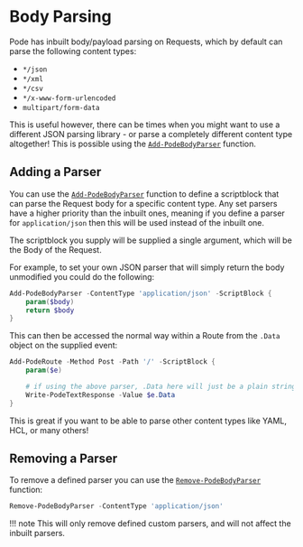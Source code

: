 # Body Parsing

Pode has inbuilt body/payload parsing on Requests, which by default can parse the following content types:

* `*/json`
* `*/xml`
* `*/csv`
* `*/x-www-form-urlencoded`
* `multipart/form-data`

This is useful however, there can be times when you might want to use a different JSON parsing library - or parse a completely different content type altogether! This is possible using the [`Add-PodeBodyParser`](../../../../Functions/Middleware/Add-PodeBodyParser) function.

## Adding a Parser

You can use the [`Add-PodeBodyParser`](../../../../Functions/Middleware/Add-PodeBodyParser) function to define a scriptblock that can parse the Request body for a specific content type. Any set parsers have a higher priority than the inbuilt ones, meaning if you define a parser for `application/json` then this will be used instead of the inbuilt one.

The scriptblock you supply will be supplied a single argument, which will be the Body of the Request.

For example, to set your own JSON parser that will simply return the body unmodified you could do the following:

```powershell
Add-PodeBodyParser -ContentType 'application/json' -ScriptBlock {
    param($body)
    return $body
}
```

This can then be accessed the normal way within a Route from the `.Data` object on the supplied event:

```powershell
Add-PodeRoute -Method Post -Path '/' -ScriptBlock {
    param($e)

    # if using the above parser, .Data here will just be a plain string
    Write-PodeTextResponse -Value $e.Data
}
```

This is great if you want to be able to parse other content types like YAML, HCL, or many others!

## Removing a Parser

To remove a defined parser you can use the [`Remove-PodeBodyParser`](../../../../Functions/Middleware/Remove-PodeBodyParser) function:

```powershell
Remove-PodeBodyParser -ContentType 'application/json'
```

!!! note
    This will only remove defined custom parsers, and will not affect the inbuilt parsers.
